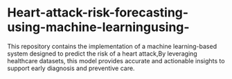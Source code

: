 # Heart-attack-risk-forecasting-using-machine-learningusing-
This repository contains the implementation of a machine learning-based system designed to predict the risk of a heart attack,By leveraging healthcare datasets, this model provides accurate and actionable insights to support early diagnosis and preventive care.
